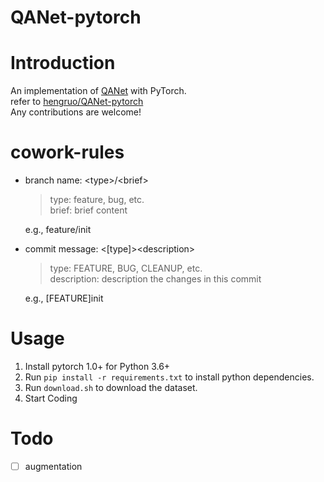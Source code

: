 QANet-pytorch
===
# Introduction

An implementation of [QANet](https://arxiv.org/pdf/1804.09541.pdf) with PyTorch.   
refer to [hengruo/QANet-pytorch](https://github.com/hengruo/QANet-pytorch)  
Any contributions are welcome!

# cowork-rules
* branch name: \<type\>/\<brief\>
    > type: feature, bug, etc.  
    > brief: brief content  
    
    e.g., feature/init
* commit message: \<[type]\>\<description\>
    > type: FEATURE, BUG, CLEANUP, etc.  
    > description: description the changes in this commit  
    
    e.g., [FEATURE]init  

# Usage
1. Install pytorch 1.0+ for Python 3.6+
2. Run `pip install -r requirements.txt` to install python dependencies.
3. Run `download.sh` to download the dataset.
4. Start Coding

# Todo
- [ ] augmentation
